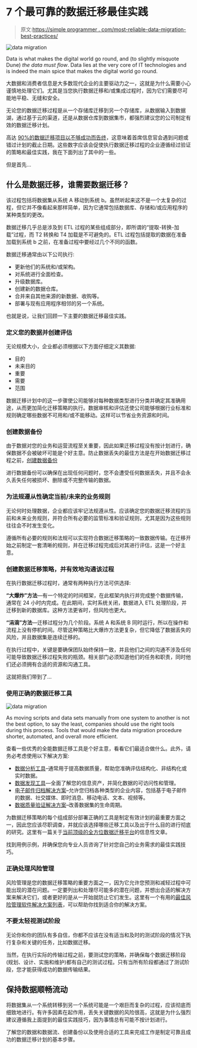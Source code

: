 # 7 个最可靠的数据迁移最佳实践

> 原文:[https://simple programmer . com/most-reliable-data-migration-best-practices/](https://simpleprogrammer.com/most-reliable-data-migration-best-practices/)

![data migration](img/eba54d103084cc3d07db8205ec6b0592.png)

Data is what makes the digital world go round, and (to slightly misquote Dune) *the data must flow*. Data lies at the very core of IT technologies and is indeed the main spice that makes the digital world go round.

大数据和消费者信息是大多数现代企业的主要驱动力之一，这就是为什么需要小心谨慎地处理它们。尤其是当您执行数据迁移和/或集成过程时，因为它们需要尽可能地平稳、无缝和安全。

无论您的数据迁移过程是从一个存储库迁移到另一个存储库，从数据输入到数据湖，通过基于云的渠道，还是从数据仓库到数据集市，都强烈建议您的公司制定有效的数据迁移计划。

高达 [90%的数据迁移项目以不够成功而告终](https://cdn2.hubspot.net/hubfs/3336879/ArbutusSoftware-June2017/Pdfs/arbutus-wp-data-migration.pdf)，这意味着首席信息官会遇到问题或错过计划的截止日期。这些数字应该会促使执行数据迁移过程的企业遵循经过验证的策略和最佳实践，我在下面列出了其中的一些。

但是首先…

## 什么是数据迁移，谁需要数据迁移？

该过程包括将数据集从系统 A 移动到系统 b。虽然听起来这不是一个太复杂的过程，但它并不像看起来那样简单，因为它通常包括数据库、存储和/或应用程序的某种类型的更改。

数据迁移几乎总是涉及到 ETL 过程的某些组成部分，即所谓的“提取-转换-加载”过程，而 T2 转换和 T4 加载是不可避免的。ETL 过程包括提取的数据在准备加载到系统 b 之前，在准备过程中要经过几个不同的函数。

数据迁移通常由以下公司执行:

*   更新他们的系统和/或架构。
*   对系统进行全面检查。
*   升级数据库。
*   创建新的数据仓库。
*   合并来自其他来源的新数据、收购等。
*   部署与现有应用程序相邻的另一个系统。

也就是说，让我们回顾一下主要的数据迁移最佳实践。

### 定义您的数据并创建评估

无论规模大小，企业都必须根据以下方面仔细定义其数据:

*   目的
*   未来目的
*   重要
*   需要
*   范围

数据迁移计划中的这一步骤使公司能够对每种数据类型进行分类并确定其准确用途，从而更加简化迁移策略的执行。数据审核和评估还使公司能够根据行业标准和规则确定哪些数据不可用和/或不能移动。这样可以节省业务资源和时间。

### 创建数据备份

由于数据对您的业务和运营流程至关重要，因此如果迁移过程没有按计划进行，确保数据不会被破坏可能是个好主意。防止数据丢失的最佳方法是在开始数据迁移过程之前，[创建数据备份](https://simpleprogrammer.com/best-cloud-backup-services-2021/)

进行数据备份可以确保在出现任何问题时，您不会遭受任何数据丢失，并且不会永久丢失任何被损坏、删除或不完整传输的数据。

### 为法规遵从性确定当前/未来的业务规则

无论何时处理数据，企业都应该牢记法规遵从性。应该确定您的数据迁移流程的当前和未来业务规则，并符合所有必要的监管标准和验证规则，尤其是因为这些规则往往会不时发生变化。

遵循所有必要的规则和法规可以实现符合数据迁移策略的一致数据传输。在迁移开始之前制定一套清晰的规则，并在迁移过程完成后对其进行评估，这是一个好主意。

### 创建数据迁移策略，并有效地沟通该过程

在执行数据迁移过程时，通常有两种执行方法可供选择:

**“大爆炸”方法**—有一个特定的时间框架，在此框架内执行并完成整个数据传输，通常在 24 小时内完成。在此期间，实时系统关闭，数据进入 ETL 处理阶段，并迁移到新的数据库。这种方法更省时，但风险也更大。

**“涓滴”方法**—迁移过程分为几个阶段。系统 A 和系统 B 同时运行，所以在操作和流程上没有停机时间。尽管这种策略比大爆炸方法更复杂，但它降低了数据丢失的风险，并且数据集是连续迁移的。

在执行过程中，关键是要确保团队始终保持一致，并且他们之间的沟通不涉及任何可能导致数据迁移过程失败的瓶颈。相关部门必须知道他们的任务和职责，同时他们还必须拥有合适的资源和沟通工具。

这就把我们带到了…

### 使用正确的数据迁移工具

![data migration](img/12a28dafbd61d1bf8c84b1b46357c709.png)

As moving scripts and data sets manually from one system to another is not the best option, to say the least, companies should use the right tools during this process. Tools that would make the data migration procedure shorter, automated, and overall more efficient.

查看一些优秀的全能数据迁移工具是个好主意，看看它们最适合做什么。此外，请务必考虑使用以下解决方案:

*   [数据分析工具](https://analyticsindiamag.com/10-data-profiling-tools-every-developer-must-know/)–通常用于提高数据质量，帮助您准确评估结构化、非结构化或实时数据。
*   [数据发现工具](https://www.datamation.com/big-data/data-discovery/)—全面了解您的信息资产，并简化数据的可访问性和管理。
*   [电子邮件归档解决方案](https://jatheon.com/products/on-premise-email-archiving-solutions/)–允许您归档各种类型的企业内容，包括基于电子邮件的数据、社交媒体、即时消息、移动电话、文本、视频等。
*   [数据质量验证解决方案](https://towardsdatascience.com/7-steps-to-ensure-and-sustain-data-quality-3c0040591366?gi=8f31576f1aff)–改善数据集的生命周期。

为数据迁移策略的每个组成部分部署正确的工具是制定有效计划的最重要方面之一，因此您应该尽职调查，并就应该选择哪些迁移工具以及出于什么目的进行彻底的研究。这里有一篇关于[当前顶级的全方位数据迁移平台](https://hevodata.com/learn/data-migration-tools/)的信息性文章。

找到用例示例，并确保您向专业人员咨询了针对您自己的业务需求的最佳实践技巧。

### 正确处理风险管理

风险管理是您的数据迁移策略的重要方面之一，因为它允许您预测和减轻过程中可能出现的潜在问题。一定要列出和处理尽可能多的潜在问题，并想出合适的解决方案来解决它们，或者更好的是从一开始就防止它们发生。这里有一个有用的[最佳风险管理软件解决方案列表](https://www.softwareadvice.com/risk-management/)，可以帮助你找到适合你的解决方案。

### 不要太轻视测试阶段

无论你和你的团队有多自信，你都不应该在没有适当和及时的测试阶段的情况下执行复杂和关键的任务，比如数据迁移。

当然，在执行实际的传输过程之前，要测试您的策略，并确保每个数据迁移阶段(规划、设计、实施和维护)都有自己的测试过程。只有当所有阶段都通过了测试阶段，您才能获得成功的数据传输结果。

## 保持数据顺畅流动

将数据集从一个系统转移到另一个系统可能是一个艰巨而复杂的过程，应该彻底而细致地进行。有许多因素在起作用，丢失关键数据的风险很高，这就是为什么强烈建议遵循我上面提到的最佳实践技巧，因为事情总有可能不按计划进行。

了解您的数据和数据流、创建备份以及使用合适的工具来完成工作是制定可靠且成功的数据迁移计划的基本步骤。